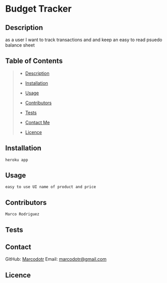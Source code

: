 
# Budget Tracker
    
## Description

as a user I want to track transactions and and keep an easy to read psuedo balance sheet

## Table of Contents
> - [Description](#description)
>
> - [Installation](#installation)
>
> - [Usage](#usage)
> 
> - [Contributors](#contributors)
>
> - [Tests](#tests)
> 
> - [Contact Me](#contact)
> 
> - [Licence](#licence)
    
    
## Installation
    heroku app
    
## Usage
    easy to use UI name of product and price
    
## Contributors
    Marco Rodriguez
    
## Tests
    
    
## Contact
GitHub: [Marcodotr](https://github.com/Marcodotr)
Email: marcodotr@gmail.com

## Licence

